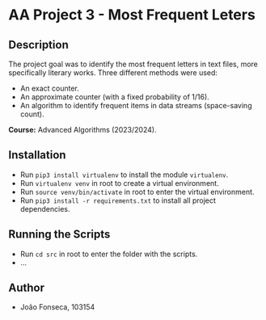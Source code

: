 # AA Project 3 - Most Frequent Leters

## Description

The project goal was to identify the most frequent letters in text files, more specifically literary works. Three different methods were used:

- An exact counter.
- An approximate counter (with a fixed probability of 1/16).
- An algorithm to identify frequent items in data streams (space-saving count).

**Course:** Advanced Algorithms (2023/2024).

## Installation

- Run `pip3 install virtualenv` to install the module `virtualenv`.
- Run `virtualenv venv` in root to create a virtual environment.
- Run `source venv/bin/activate` in root to enter the virtual environment.
- Run `pip3 install -r requirements.txt` to install all project dependencies.

## Running the Scripts

- Run `cd src` in root to enter the folder with the scripts.
- ...

## Author

- João Fonseca, 103154
